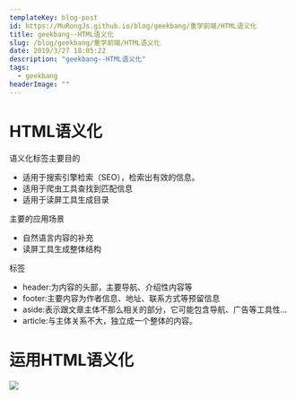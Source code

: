 ```yaml
---
templateKey: blog-post
id: https://MuRongJs.github.io/blog/geekbang/重学前端/HTML语义化
title: geekbang--HTML语义化
slug: /blog/geekbang/重学前端/HTML语义化
date: 2019/3/27 18:05:22 
description: "geekbang--HTML语义化"
tags:
  - geekbang
headerImage: ""
---
```

# HTML语义化
语义化标签主要目的

* 适用于搜索引擎检索（SEO），检索出有效的信息。
* 适用于爬虫工具查找到匹配信息
* 适用于读屏工具生成目录

主要的应用场景

* 自然语言内容的补充
* 读屏工具生成整体结构

标签

* header:为内容的头部，主要导航、介绍性内容等
* footer:主要内容为作者信息、地址、联系方式等预留信息
* aside:表示跟文章主体不那么相关的部分，它可能包含导航、广告等工具性...
* article:与主体关系不大，独立成一个整体的内容。

# 运用HTML语义化
![](https://time.geekbang.org/column/article/78168)
